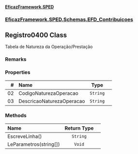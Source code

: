 #### [EficazFramework.SPED](EficazFrameworkSPED.md 'EficazFramework SPED')
### [EficazFramework.SPED.Schemas.EFD_Contribuicoes](EficazFramework.SPED.Schemas.EFD_Contribuicoes.md 'EficazFramework.SPED.Schemas.EFD_Contribuicoes')

## Registro0400 Class

Tabela de Natureza da Operação/Prestação

### Remarks
### Properties

| # | Name | Type | |
| ---: | :--- | :---: | :--- |
| 02 | CodigoNaturezaOperacao | `String` |  |
| 03 | DescricaoNaturezaOperacao | `String` |  |
### Methods

| Name | Return Type | |
| :--- | :---: | :--- |
| EscreveLinha() | `String` |  |
| LeParametros(string[]) | `Void` |  |
